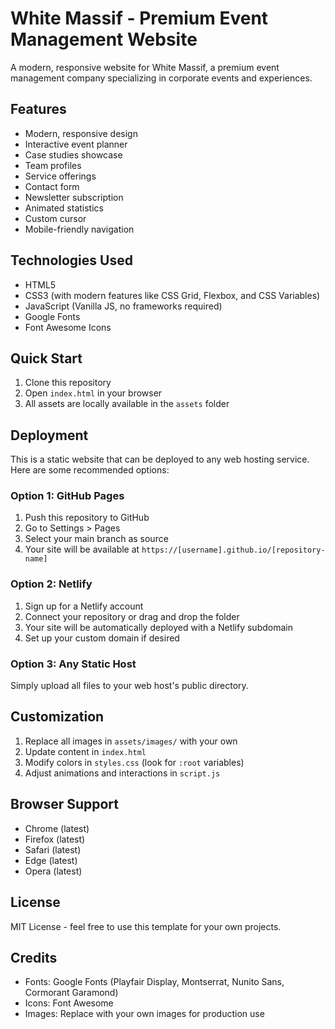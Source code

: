 # White Massif - Premium Event Management Website

A modern, responsive website for White Massif, a premium event management company specializing in corporate events and experiences.

## Features

- Modern, responsive design
- Interactive event planner
- Case studies showcase
- Team profiles
- Service offerings
- Contact form
- Newsletter subscription
- Animated statistics
- Custom cursor
- Mobile-friendly navigation

## Technologies Used

- HTML5
- CSS3 (with modern features like CSS Grid, Flexbox, and CSS Variables)
- JavaScript (Vanilla JS, no frameworks required)
- Google Fonts
- Font Awesome Icons

## Quick Start

1. Clone this repository
2. Open `index.html` in your browser
3. All assets are locally available in the `assets` folder

## Deployment

This is a static website that can be deployed to any web hosting service. Here are some recommended options:

### Option 1: GitHub Pages
1. Push this repository to GitHub
2. Go to Settings > Pages
3. Select your main branch as source
4. Your site will be available at `https://[username].github.io/[repository-name]`

### Option 2: Netlify
1. Sign up for a Netlify account
2. Connect your repository or drag and drop the folder
3. Your site will be automatically deployed with a Netlify subdomain
4. Set up your custom domain if desired

### Option 3: Any Static Host
Simply upload all files to your web host's public directory.

## Customization

1. Replace all images in `assets/images/` with your own
2. Update content in `index.html`
3. Modify colors in `styles.css` (look for `:root` variables)
4. Adjust animations and interactions in `script.js`

## Browser Support

- Chrome (latest)
- Firefox (latest)
- Safari (latest)
- Edge (latest)
- Opera (latest)

## License

MIT License - feel free to use this template for your own projects.

## Credits

- Fonts: Google Fonts (Playfair Display, Montserrat, Nunito Sans, Cormorant Garamond)
- Icons: Font Awesome
- Images: Replace with your own images for production use 